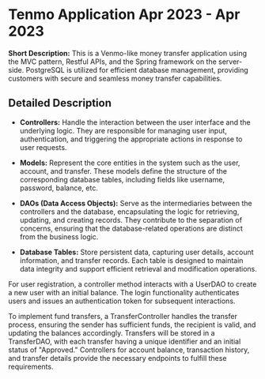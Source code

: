 # Tenmo Application Apr 2023 - Apr 2023

**Short Description:** This is a Venmo-like money transfer application using the MVC pattern, Restful APIs, and the Spring framework on the server-side. PostgreSQL is utilized for efficient database management, providing customers with secure and seamless money transfer capabilities.

## Detailed Description
- **Controllers:** Handle the interaction between the user interface and the underlying logic. They are responsible for managing user input, authentication, and triggering the appropriate actions in response to user requests.

- **Models:** Represent the core entities in the system such as the user, account, and transfer. These models define the structure of the corresponding database tables, including fields like username, password, balance, etc.

- **DAOs (Data Access Objects):** Serve as the intermediaries between the controllers and the database, encapsulating the logic for retrieving, updating, and creating records. They contribute to the separation of concerns, ensuring that the database-related operations are distinct from the business logic.

- **Database Tables:** Store persistent data, capturing user details, account information, and transfer records. Each table is designed to maintain data integrity and support efficient retrieval and modification operations.

For user registration, a controller method interacts with a UserDAO to create a new user with an initial balance. The login functionality authenticates users and issues an authentication token for subsequent interactions.

To implement fund transfers, a TransferController handles the transfer process, ensuring the sender has sufficient funds, the recipient is valid, and updating the balances accordingly. Transfers will be stored in a TransferDAO, with each transfer having a unique identifier and an initial status of "Approved." Controllers for account balance, transaction history, and transfer details provide the necessary endpoints to fulfill these requirements.
